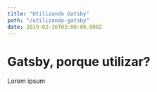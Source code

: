 ```yaml
---
title: "Utilizando Gatsby"
path: "/utilizando-gatsby"
date: 2019-02-36T03:00:00.000Z
---
```


# Gatsby, porque utilizar?

Lorem ipsum
